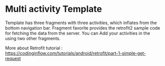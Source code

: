 # Multi activity Template
Template has three fragments with three activities, which inflates from the bottom navigation bar.
Fragment favorite provides the retrofit2 sample code for fetching the data from the server. 
You can Add your activities in the using two other fragments.


More about Retrofit tutorial : https://codinginflow.com/tutorials/android/retrofit/part-1-simple-get-request
